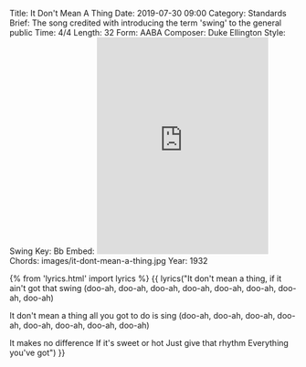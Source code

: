 Title: It Don't Mean A Thing
Date: 2019-07-30 09:00
Category: Standards
Brief: The song credited with introducing the term 'swing' to the general public
Time: 4/4
Length: 32
Form: AABA
Composer: Duke Ellington
Style: Swing
Key: Bb
Embed: <iframe src="https://open.spotify.com/embed/playlist/2V4Koe7Cha3UpKkqJiCZLi" width="300" height="380" frameborder="0" allowtransparency="true" allow="encrypted-media"></iframe>
Chords: images/it-dont-mean-a-thing.jpg
Year: 1932

{% from 'lyrics.html' import lyrics %}
{{ lyrics("It don't mean a thing, if it ain't got that swing
(doo-ah, doo-ah, doo-ah, doo-ah, doo-ah, doo-ah, doo-ah, doo-ah)

It don't mean a thing all you got to do is sing
(doo-ah, doo-ah, doo-ah, doo-ah, doo-ah, doo-ah, doo-ah, doo-ah)

It makes no difference
If it's sweet or hot
Just give that rhythm
Everything you've got") }}
